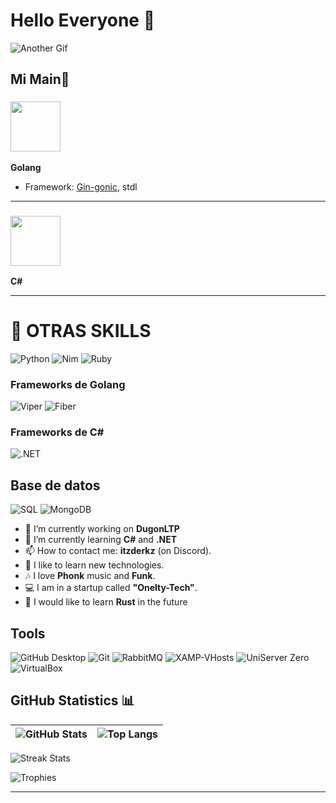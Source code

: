 # Hello Everyone 👋

![Another Gif](https://media.giphy.com/media/L8K62iTDkzGX6/giphy.gif)


## Mi Main🚀

### <img src="https://cdn.jsdelivr.net/gh/devicons/devicon/icons/go/go-original-wordmark.svg" width="80"/>
**Golang**

- Framework: [Gin-gonic](https://gin-gonic.com/), stdl

---

### <img src="https://cdn.jsdelivr.net/gh/devicons/devicon/icons/csharp/csharp-original.svg" width="80"/>
**C#**

---

# 🚀 OTRAS SKILLS

![Python](https://img.shields.io/badge/-Python-3776AB?style=flat&logo=python&logoColor=white)
![Nim](https://img.shields.io/badge/-Nim-FFE953?style=flat&logo=nim&logoColor=white)
![Ruby](https://img.shields.io/badge/-Ruby-CC342D?style=flat&logo=ruby&logoColor=white)

### Frameworks de Golang
![Viper](https://img.shields.io/badge/-Viper-00ADD8?style=flat&logo=go&logoColor=white)
![Fiber](https://img.shields.io/badge/-Fiber-00ADD8?style=flat&logo=fiber&logoColor=white)

### Frameworks de C#
![.NET](https://img.shields.io/badge/-DotNet-512BD4?style=flat&logo=dotnet&logoColor=white)

## Base de datos
![SQL](https://img.shields.io/badge/-SQL-4479A1?style=flat&logo=mysql&logoColor=white)
![MongoDB](https://img.shields.io/badge/-MongoDB-47A248?style=flat&logo=mongodb&logoColor=white)

- 🔭 I’m currently working on **DugonLTP**
- 🌱 I’m currently learning **C#** and **.NET**
- 📫 How to contact me: **itzderkz** (on Discord).
- 🙂 I like to learn new technologies.
- 🎶 I love **Phonk** music and **Funk**.
- 💻 I am in a startup called **"Onelty-Tech"**.
- 💯 I would like to learn **Rust** in the future


## Tools
![GitHub Desktop](https://img.shields.io/badge/-GitHub%20Desktop-181717?style=flat&logo=github&logoColor=white)
![Git](https://img.shields.io/badge/-Git-F05032?style=flat&logo=git&logoColor=white)
![RabbitMQ](https://img.shields.io/badge/-RabbitMQ-FF6600?style=flat&logo=rabbitmq&logoColor=white)
![XAMP-VHosts](https://img.shields.io/badge/%20XAMP-VHost%20-blue)
![UniServer Zero](https://img.shields.io/badge/-UniServer%20Zero-0078D4?style=flat&logo=windows&logoColor=white)
![VirtualBox](https://img.shields.io/badge/-VirtualBox-183A61?style=flat&logo=virtualbox&logoColor=white)

## GitHub Statistics 📊

| ![GitHub Stats](https://github-readme-stats.vercel.app/api?username=ZDerkzx&show_icons=true&count_private=true) | ![Top Langs](https://github-readme-stats.vercel.app/api/top-langs/?username=ZDerkzx&layout=compact) |
| :-------------------------------------------------------------------------------------------------------------: | :------------------------------------------------------------------------------------------------: |

![Streak Stats](https://github-readme-streak-stats.herokuapp.com/?user=ZDerkzx&theme=dark)

![Trophies](https://github-profile-trophy.vercel.app/?username=ZDerkzx&theme=darkhub)

---

